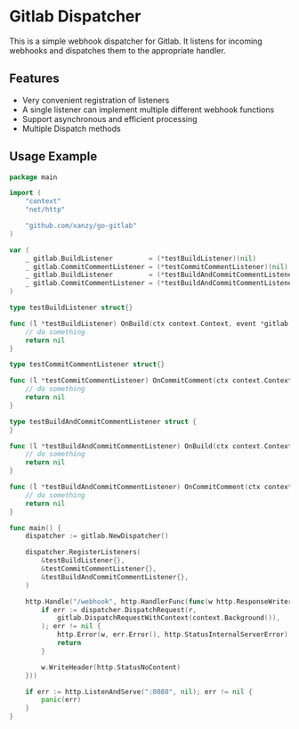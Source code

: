 # Gitlab Dispatcher

This is a simple webhook dispatcher for Gitlab. It listens for incoming webhooks and dispatches them to the appropriate handler.

## Features

- Very convenient registration of listeners
- A single listener can implement multiple different webhook functions
- Support asynchronous and efficient processing
- Multiple Dispatch methods

## Usage Example

```go
package main

import (
	"context"
	"net/http"

	"github.com/xanzy/go-gitlab"
)

var (
	_ gitlab.BuildListener         = (*testBuildListener)(nil)
	_ gitlab.CommitCommentListener = (*testCommitCommentListener)(nil)
	_ gitlab.BuildListener         = (*testBuildAndCommitCommentListener)(nil)
	_ gitlab.CommitCommentListener = (*testBuildAndCommitCommentListener)(nil)
)

type testBuildListener struct{}

func (l *testBuildListener) OnBuild(ctx context.Context, event *gitlab.BuildEvent) error {
	// do something
	return nil
}

type testCommitCommentListener struct{}

func (l *testCommitCommentListener) OnCommitComment(ctx context.Context, event *gitlab.CommitCommentEvent) error {
	// do something
	return nil
}

type testBuildAndCommitCommentListener struct {
}

func (l *testBuildAndCommitCommentListener) OnBuild(ctx context.Context, event *gitlab.BuildEvent) error {
	// do something
	return nil
}

func (l *testBuildAndCommitCommentListener) OnCommitComment(ctx context.Context, event *gitlab.CommitCommentEvent) error {
	// do something
	return nil
}

func main() {
	dispatcher := gitlab.NewDispatcher()

	dispatcher.RegisterListeners(
		&testBuildListener{},
		&testCommitCommentListener{},
		&testBuildAndCommitCommentListener{},
	)

	http.Handle("/webhook", http.HandlerFunc(func(w http.ResponseWriter, r *http.Request) {
		if err := dispatcher.DispatchRequest(r,
			gitlab.DispatchRequestWithContext(context.Background()),
		); err != nil {
			http.Error(w, err.Error(), http.StatusInternalServerError)
			return
		}

		w.WriteHeader(http.StatusNoContent)
	}))

	if err := http.ListenAndServe(":8080", nil); err != nil {
		panic(err)
	}
}
```